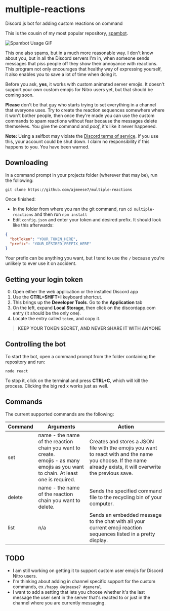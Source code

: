 # multiple-reactions
Discord.js bot for adding custom reactions on command

This is the cousin of my most popular repository, [spambot](https://github.com/ajmeese7/spambot).

![Spambot Usage GIF](https://user-images.githubusercontent.com/17814535/74597031-a1613f00-501d-11ea-980c-b833d02ea9c7.gif)

This one also spams, but in a much more reasonable way. I don't know about you, but in all the Discord
servers I'm in, when someone sends messages that piss people off they show their annoyance with 
reactions. This program not only encourages that healthy way of expressing yourself, it also enables
you to save a lot of time when doing it.

Before you ask, **yes**, it works with custom animated server emojis. It doesn't support your own custom emojis for
Nitro users yet, but that should be coming soon.

**Please** don't be that guy who starts trying to set everything in a channel that everyone uses. Try to create the reaction
sequences somewhere where it won't bother people, then once they're made you can use the custom commands to spam reactions
without fear because the messages delete themselves. You give the command and *poof*, it's like it never happened.

**Note:** Using a selfbot may violate the [Discord terms of service](https://discordapp.com/terms). If you use this, your 
account could be shut down. I claim no responsibility if this happens to you. You have been warned.

## Downloading

In a command prompt in your projects folder (wherever that may be), run the following:

`git clone https://github.com/ajmeese7/multiple-reactions`

Once finished:

- In the folder from where you ran the git command, run `cd multiple-reactions` and then run `npm install`
- Edit `config.json` and enter your token and desired prefix. It should look like this afterwards:

```json
{
  "botToken": "YOUR_TOKEN_HERE",
  "prefix": "YOUR_DESIRED_PREFIX_HERE"
}
```

Your prefix can be anything you want, but I tend to use the `/` because you're unlikely to ever use it on accident.

## Getting your login token

0. Open either the web application or the installed Discord app
1. Use the **CTRL+SHIFT+I** keyboard shortcut.
2. This brings up the **Developer Tools**. Go to the **Application** tab
3. On the left, expand **Local Storage**, then click on the discordapp.com entry (it should be the only one).
4. Locate the entry called `token`, and copy it.

> **KEEP YOUR TOKEN SECRET, AND NEVER SHARE IT WITH ANYONE**

## Controlling the bot

To start the bot, open a command prompt from the folder containing the repository and run:

 `node react`

 To stop it, click on the terminal and press **CTRL+C**, which will kill the process. Clicking the big red x works just as well.

## Commands

The current supported commands are the following:

| Command | Arguments | Action |
|---------|---------------------------------------------------------------------------------------------------------------------------------|-----------------------------------------------------------------------------------------------------------------------------------------------------------------|
| set | name - the name of the reaction chain you want to create. <br> emojis - as many emojis as you want to chain. At least one is required. | Creates and stores a JSON file with the emojis you want to react with and the name you choose. If the name already exists, it will overwrite the previous save. |
| delete | name - the name of the reaction chain you want to delete. | Sends the specified command file to the recycling bin of your computer. |
| list | n/a | Sends an embedded message to the chat with all your current emoji reaction sequences listed in a pretty display. |

## TODO

- I am still working on getting it to support custom user emojis for Discord Nitro users.
- I'm thinking about adding in channel specific support for the custom commands, ex `/happy @ajmeese7 #general`.
- I want to add a setting that lets you choose whether it's the last message the user sent in the 
server that's reacted to or just in the channel where you are currently messaging.